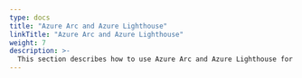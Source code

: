 ```yaml
---
type: docs
title: "Azure Arc and Azure Lighthouse"
linkTitle: "Azure Arc and Azure Lighthouse"
weight: 7
description: >-
  This section describes how to use Azure Arc and Azure Lighthouse for unified operations.
---
```

